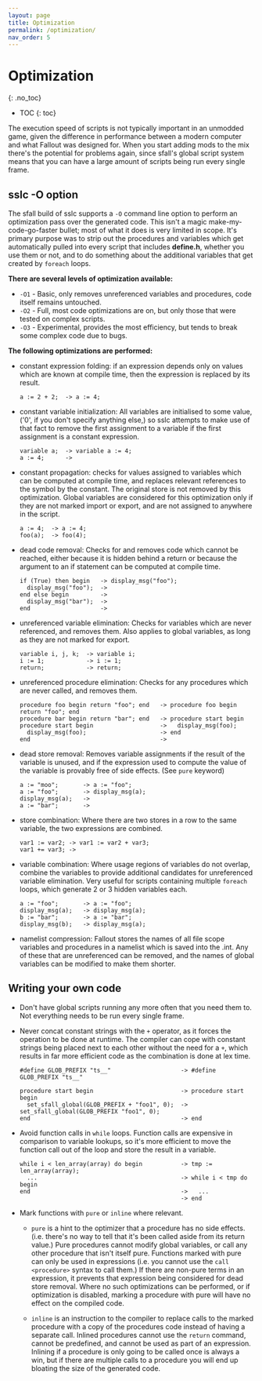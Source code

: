 ```yaml
---
layout: page
title: Optimization
permalink: /optimization/
nav_order: 5
---
```



# Optimization
{: .no_toc}

* TOC
{: toc}

The execution speed of scripts is not typically important in an unmodded game, given the difference in performance between a modern computer and what Fallout was designed for. When you start adding mods to the mix there's the potential for problems again, since sfall's global script system means that you can have a large amount of scripts being run every single frame.

## sslc -O option

The sfall build of sslc supports a `-O` command line option to perform an optimization pass over the generated code. This isn't a magic make-my-code-go-faster bullet; most of what it does is very limited in scope. It's primary purpose was to strip out the procedures and variables which get automatically pulled into every script that includes **define.h**, whether you use them or not, and to do something about the additional variables that get created by `foreach` loops.

**There are several levels of optimization available:**
- `-O1` - Basic, only removes unreferenced variables and procedures, code itself remains untouched.
- `-O2` - Full, most code optimizations are on, but only those that were tested on complex scripts.
- `-O3` - Experimental, provides the most efficiency, but tends to break some complex code due to bugs.

**The following optimizations are performed:**

- constant expression folding: if an expression depends only on values which are known at compile time, then the expression is replaced by its result.
  ```
  a := 2 + 2;  -> a := 4;
  ```

- constant variable initialization: All variables are initialised to some value, ('0', if you don't specify anything else,) so sslc attempts to make use of that fact to remove the first assignment to a variable if the first assignment is a constant expression.
  ```
  variable a;  -> variable a := 4;
  a := 4;      ->
  ```

- constant propagation: checks for values assigned to variables which can be computed at compile time, and replaces relevant references to the symbol by the constant. The original store is not removed by this optimization. Global variables are considered for this optimization only if they are not marked import or export, and are not assigned to anywhere in the script.
  ```
  a := 4;  -> a := 4;
  foo(a);  -> foo(4);
  ```

- dead code removal: Checks for and removes code which cannot be reached, either because it is hidden behind a return or because the argument to an if statement can be computed at compile time.
  ```
  if (True) then begin   -> display_msg("foo");
    display_msg("foo");  ->
  end else begin         ->
    display_msg("bar");  ->
  end                    ->
  ```

- unreferenced variable elimination: Checks for variables which are never referenced, and removes them. Also applies to global variables, as long as they are not marked for export.
  ```
  variable i, j, k;  -> variable i;
  i := 1;            -> i := 1;
  return;            -> return;
  ```

- unreferenced procedure elimination: Checks for any procedures which are never called, and removes them.
  ```
  procedure foo begin return "foo"; end   -> procedure foo begin return "foo"; end
  procedure bar begin return "bar"; end   -> procedure start begin
  procedure start begin                   ->   display_msg(foo);
    display_msg(foo);                     -> end
  end                                     ->
  ```

- dead store removal: Removes variable assignments if the result of the variable is unused, and if the expression used to compute the value of the variable is provably free of side effects. (See `pure` keyword)
  ```
  a := "moo";       -> a := "foo";
  a := "foo";       -> display_msg(a);
  display_msg(a);   ->
  a := "bar";       ->
  ```

- store combination: Where there are two stores in a row to the same variable, the two expressions are combined.
  ```
  var1 := var2; -> var1 := var2 + var3;
  var1 += var3; ->
  ```

- variable combination: Where usage regions of variables do not overlap, combine the variables to provide additional candidates for unreferenced variable elimination. Very useful for scripts containing multiple `foreach` loops, which generate 2 or 3 hidden variables each.
  ```
  a := "foo";       -> a := "foo";
  display_msg(a);   -> display_msg(a);
  b := "bar";       -> a := "bar";
  display_msg(b);   -> display_msg(a);
  ```

- namelist compression: Fallout stores the names of all file scope variables and procedures in a namelist which is saved into the .int. Any of these that are unreferenced can be removed, and the names of global variables can be modified to make them shorter.

## Writing your own code

- Don't have global scripts running any more often that you need them to. Not everything needs to be run every single frame.

- Never concat constant strings with the `+` operator, as it forces the operation to be done at runtime. The compiler can cope with constant strings being placed next to each other without the need for a `+`, which results in far more efficient code as the combination is done at lex time.
  ```
  #define GLOB_PREFIX "ts__"                    -> #define GLOB_PREFIX "ts__"

  procedure start begin                         -> procedure start begin
    set_sfall_global(GLOB_PREFIX + "foo1", 0);  ->   set_sfall_global(GLOB_PREFIX "foo1", 0);
  end                                           -> end
  ```

- Avoid function calls in `while` loops. Function calls are expensive in comparison to variable lookups, so it's more efficient to move the function call out of the loop and store the result in a variable.
  ```
  while i < len_array(array) do begin           -> tmp := len_array(array);
    ...                                         -> while i < tmp do begin
  end                                           ->   ...
                                                -> end
  ```

- Mark functions with `pure` or `inline` where relevant.

  * `pure` is a hint to the optimizer that a procedure has no side effects. (i.e. there's no way to tell that it's been called aside from its return value.) Pure procedures cannot modify global variables, or call any other procedure that isn't itself pure. Functions marked with pure can only be used in expressions (i.e. you cannot use the `call <procedure>` syntax to call them.) If there are non-pure terms in an expression, it prevents that expression being considered for dead store removal. Where no such optimizations can be performed, or if optimization is disabled, marking a procedure with pure will have no effect on the compiled code.

  * `inline` is an instruction to the compiler to replace calls to the marked procedure with a copy of the procedures code instead of having a separate call. Inlined procedures cannot use the `return` command, cannot be predefined, and cannot be used as part of an expression. Inlining if a procedure is only going to be called once is always a win, but if there are multiple calls to a procedure you will end up bloating the size of the generated code.
